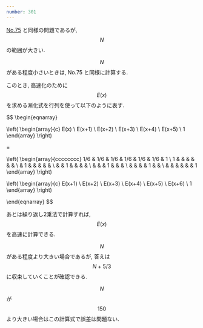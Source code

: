 ```yaml
---
number: 301
---
```

[No.75](../002/y0075.html) と同様の問題であるが, $$ N $$ の範囲が大きい.

$$ N $$ がある程度小さいときは, No.75 と同様に計算する.

このとき, 高速化のために $$ E(x) $$ を求める漸化式を行列を使って以下のように表す.

$$
\begin{eqnarray}

\left(
\begin{array}{c}
E(x) \\
E(x+1) \\
E(x+2) \\
E(x+3) \\
E(x+4) \\
E(x+5) \\
1
\end{array}
\right)

=

\left(
\begin{array}{cccccccc}
1/6 & 1/6 & 1/6 & 1/6 & 1/6 & 1/6 & 1 \\
1   &     &     &     &     &     & \\
    & 1   &     &     &     &     & \\
    &     & 1   &     &     &     & \\
    &     &     & 1   &     &     & \\
    &     &     &     & 1   &     & \\
    &     &     &     &     &     & 1
\end{array}
\right)

\left(
\begin{array}{c}
E(x+1) \\
E(x+2) \\
E(x+3) \\
E(x+4) \\
E(x+5) \\
E(x+6) \\
1
\end{array}
\right)

\end{eqnarray}
$$

あとは繰り返し2乗法で計算すれば, $$ E(x) $$ を高速に計算できる.

$$ N $$ がある程度より大きい場合であるが, 答えは $$ N + 5/3 $$ に収束していくことが確認できる.

$$ N $$ が $$ 150 $$ より大きい場合はこの計算式で誤差は問題ない.
